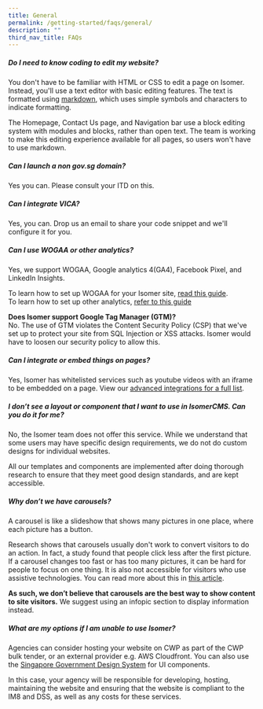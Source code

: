 ```yaml
---
title: General
permalink: /getting-started/faqs/general/
description: ""
third_nav_title: FAQs
---
```

##### Do I need to know coding to edit my website?

You don't have to be familiar with HTML or CSS to edit a page on Isomer. Instead, you'll use a text editor with basic editing features. The text is formatted using [markdown](https://commonmark.org/help/tutorial/), which uses simple symbols and characters to indicate formatting.

The Homepage, Contact Us page, and Navigation bar use a block editing system with modules and blocks, rather than open text. The team is working to make this editing experience available for all pages, so users won't have to use markdown.


##### Can I launch a non gov.sg domain?
Yes you can. Please consult your ITD on this.

##### Can I integrate VICA?
Yes, you can. Drop us an email to share your code snippet and we'll configure it for you. 

##### Can I use WOGAA or other analytics?
Yes, we support WOGAA, Google analytics 4(GA4), Facebook Pixel, and LinkedIn Insights.

To learn how to set up WOGAA for your Isomer site, [read this guide](https://guide.isomer.gov.sg/analytics-and-tracking/wogaa).   
To learn how to set up other analytics, [refer to this guide](https://guide.isomer.gov.sg/analytics-and-tracking/google-analytics)

**Does Isomer support Google Tag Manager (GTM)?**   
No. The use of GTM violates the Content Security Policy (CSP) that we've set up to protect your site from SQL Injection or XSS attacks. Isomer would have to loosen our security policy to allow this.

##### Can I integrate or embed things on pages?

Yes, Isomer has whitelisted services such as youtube videos with an iframe to be embedded on a page. View our [advanced integrations for a full list](/when-to-use-isomer/advance-integrations/).

##### I don’t see a layout or component that I want to use in IsomerCMS. Can you do it for me?

No, the Isomer team does not offer this service. While we understand that some users may have specific design requirements, we do not do custom designs for individual websites.

All our templates and components are implemented after doing thorough research to ensure that they meet good design standards, and are kept accessible.

##### Why don’t we have carousels?

A carousel is like a slideshow that shows many pictures in one place, where each picture has a button.

Research shows that carousels usually don't work to convert visitors to do an action. In fact, a study found that people click less after the first picture. If a carousel changes too fast or has too many pictures, it can be hard for people to focus on one thing. It is also not accessible for visitors who use assistive technologies. You can read more about this in [this article](https://medium.com/@sherpadesignco/carousels-are-killing-your-conversion-rate-heres-how-to-fix-that-b57e31f8f508).

**As such, we don’t believe that carousels are the best way to show content to site visitors.** We suggest using an infopic section to display information instead.

##### What are my options if I am unable to use Isomer?

Agencies can consider hosting your website on CWP as part of the CWP bulk tender, or an external provider e.g. AWS Cloudfront. You can also use the [Singapore Government Design System](https://www.designsystem.gov.sg/) for UI components. 

In this case, your agency will be responsible for developing, hosting, maintaining the website and ensuring that the website is compliant to the IM8 and DSS, as well as any costs for these services.